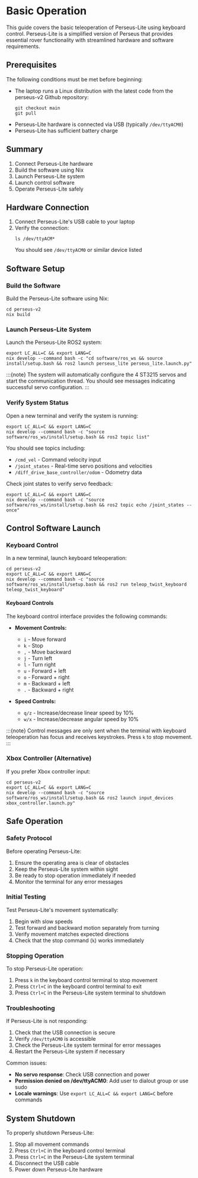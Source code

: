 # Basic Operation

This guide covers the basic teleoperation of Perseus-Lite using keyboard control. Perseus-Lite is a simplified version of Perseus that provides essential rover functionality with streamlined hardware and software requirements.

## Prerequisites

The following conditions must be met before beginning:

- The laptop runs a Linux distribution with the latest code from the perseus-v2 Github repository:
  ```console
  git checkout main
  git pull
  ```
- Perseus-Lite hardware is connected via USB (typically `/dev/ttyACM0`)
- Perseus-Lite has sufficient battery charge

## Summary

1. Connect Perseus-Lite hardware
2. Build the software using Nix
3. Launch Perseus-Lite system
4. Launch control software
5. Operate Perseus-Lite safely

## Hardware Connection

1. Connect Perseus-Lite's USB cable to your laptop
2. Verify the connection:
   ```console
   ls /dev/ttyACM*
   ```
   You should see `/dev/ttyACM0` or similar device listed

## Software Setup

### Build the Software

Build the Perseus-Lite software using Nix:

```console
cd perseus-v2
nix build
```

### Launch Perseus-Lite System

Launch the Perseus-Lite ROS2 system:

```console
export LC_ALL=C && export LANG=C
nix develop --command bash -c "cd software/ros_ws && source install/setup.bash && ros2 launch perseus_lite perseus_lite.launch.py"
```

:::{note}
The system will automatically configure the 4 ST3215 servos and start the communication thread. You should see messages indicating successful servo configuration.
:::

### Verify System Status

Open a new terminal and verify the system is running:

```console
export LC_ALL=C && export LANG=C
nix develop --command bash -c "source software/ros_ws/install/setup.bash && ros2 topic list"
```

You should see topics including:

- `/cmd_vel` - Command velocity input
- `/joint_states` - Real-time servo positions and velocities
- `/diff_drive_base_controller/odom` - Odometry data

Check joint states to verify servo feedback:

```console
export LC_ALL=C && export LANG=C
nix develop --command bash -c "source software/ros_ws/install/setup.bash && ros2 topic echo /joint_states --once"
```

## Control Software Launch

### Keyboard Control

In a new terminal, launch keyboard teleoperation:

```console
cd perseus-v2
export LC_ALL=C && export LANG=C
nix develop --command bash -c "source software/ros_ws/install/setup.bash && ros2 run teleop_twist_keyboard teleop_twist_keyboard"
```

#### Keyboard Controls

The keyboard control interface provides the following commands:

- **Movement Controls:**

  - `i` - Move forward
  - `k` - Stop
  - `,` - Move backward
  - `j` - Turn left
  - `l` - Turn right
  - `u` - Forward + left
  - `o` - Forward + right
  - `m` - Backward + left
  - `.` - Backward + right

- **Speed Controls:**
  - `q/z` - Increase/decrease linear speed by 10%
  - `w/x` - Increase/decrease angular speed by 10%

:::{note}
Control messages are only sent when the terminal with keyboard teleoperation has focus and receives keystrokes. Press `k` to stop movement.
:::

### Xbox Controller (Alternative)

If you prefer Xbox controller input:

```console
cd perseus-v2
export LC_ALL=C && export LANG=C
nix develop --command bash -c "source software/ros_ws/install/setup.bash && ros2 launch input_devices xbox_controller.launch.py"
```

## Safe Operation

### Safety Protocol

Before operating Perseus-Lite:

1. Ensure the operating area is clear of obstacles
2. Keep the Perseus-Lite system within sight
3. Be ready to stop operation immediately if needed
4. Monitor the terminal for any error messages

### Initial Testing

Test Perseus-Lite's movement systematically:

1. Begin with slow speeds
2. Test forward and backward motion separately from turning
3. Verify movement matches expected directions
4. Check that the stop command (`k`) works immediately

### Stopping Operation

To stop Perseus-Lite operation:

1. Press `k` in the keyboard control terminal to stop movement
2. Press `Ctrl+C` in the keyboard control terminal to exit
3. Press `Ctrl+C` in the Perseus-Lite system terminal to shutdown

### Troubleshooting

If Perseus-Lite is not responding:

1. Check that the USB connection is secure
2. Verify `/dev/ttyACM0` is accessible
3. Check the Perseus-Lite system terminal for error messages
4. Restart the Perseus-Lite system if necessary

Common issues:

- **No servo response**: Check USB connection and power
- **Permission denied on /dev/ttyACM0**: Add user to dialout group or use sudo
- **Locale warnings**: Use `export LC_ALL=C && export LANG=C` before commands

## System Shutdown

To properly shutdown Perseus-Lite:

1. Stop all movement commands
2. Press `Ctrl+C` in the keyboard control terminal
3. Press `Ctrl+C` in the Perseus-Lite system terminal
4. Disconnect the USB cable
5. Power down Perseus-Lite hardware
